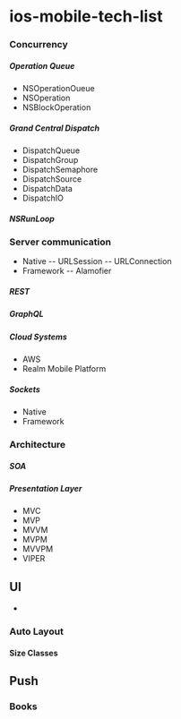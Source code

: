 # ios-mobile-tech-list

### Concurrency

##### Operation Queue
- NSOperationOueue
- NSOperation
- NSBlockOperation

##### Grand Central Dispatch
- DispatchQueue
- DispatchGroup
- DispatchSemaphore 
- DispatchSource
- DispatchData
- DispatchIO

##### NSRunLoop

### Server communication
  - Native
    -- URLSession
    -- URLConnection
  - Framework
    -- Alamofier
  
##### REST

##### GraphQL

##### Cloud Systems
  - AWS
  - Realm Mobile Platform

##### Sockets
  - Native
  - Framework

### Architecture

##### SOA
##### Presentation Layer
  - MVC
  - MVP
  - MVVM
  - MVPM
  - MVVPM
  - VIPER
 
 ## UI
 -
 ### Auto Layout
 #### Size Classes

## Push
 
 
### Books

